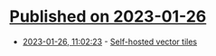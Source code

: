 # [Published on 2023-01-26](index.md)

* [2023-01-26, 11:02:23](https://news.ycombinator.com/item?id=34530217) - [Self-hosted vector tiles](https://www.openstreetmap.org/user/rtnf/diary/400836)
